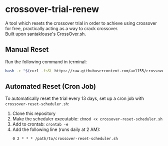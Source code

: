 # crossover-trial-renew

A tool which resets the crossover trial in order to achieve using crossover for free, practically acting as a way to crack crossover.  
Built upon santaklouse's CrossOver.sh.

## Manual Reset

Run the following command in terminal:

```bash
bash -c "$(curl -fsSL https://raw.githubusercontent.com/av1155/crossover-reset/refs/heads/main/reset-crossover.sh)"
```

## Automated Reset (Cron Job)

To automatically reset the trial every 13 days, set up a cron job with `crossover-reset-scheduler.sh`:

1. Clone this repository
1. Make the scheduler executable: `chmod +x crossover-reset-scheduler.sh`
1. Add to crontab: `crontab -e`
1. Add the following line (runs daily at 2 AM):
   ```
   0 2 * * * /path/to/crossover-reset-scheduler.sh
   ```
